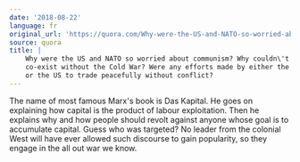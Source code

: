 ```yaml
---
date: '2018-08-22'
language: fr
original_url: 'https://quora.com/Why-were-the-US-and-NATO-so-worried-about-communism-Why-couldnt-both-co-exist-without-the-Cold-War-Were-any-efforts-made-by-either-the-USSR-or-the-US-to-trade-peacefully-without-conflict/answer/Clément-Renaud'
source: quora
title: |
    Why were the US and NATO so worried about communism? Why couldn\'t both
    co-exist without the Cold War? Were any efforts made by either the USSR
    or the US to trade peacefully without conflict?
---
```


The name of most famous Marx's book is Das Kapital. He goes on
explaining how capital is the product of labour exploitation. Then he
explains why and how people should revolt against anyone whose goal is
to accumulate capital. Guess who was targeted? No leader from the
colonial West will have ever allowed such discourse to gain popularity,
so they engage in the all out war we know.
